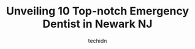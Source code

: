 ---
layout: ampstory
image: https://i0.wp.com/www.depkes.org/wp-content/uploads/2023/06/emergency-dentist-0-in-newark-nj-1685846947.jpeg?resize=640,853
author: techidn
featured: false
description: Discover the impressive array of Emergency Dentist options in Newark NJ, where you can find 10 of the largest Emergency Dentist establishments in the area. From renowned classics to hidden g
title: Unveiling 10 Top-notch Emergency Dentist in Newark NJ
cover:
   title: Unveiling 10 Top-notch Emergency Dentist in Newark NJ
   subtitle: Rickpate
   background: https://www.depkes.org/wp-content/uploads/2023/06/emergency-dentist-0-in-newark-nj-1685846947.jpeg

pages: 
 - layout: thirds
   top: <h1>#1 SN Family Dental Center</h1>
   bottom: "<p>It was fantastic!The staff was very nice and pleasant. I didnt waiting long. My tooth extraction went quickly. I didnt feel anything.  I received all of my instructions</p>"
   background: https://www.depkes.org/wp-content/uploads/2023/06/emergency-dentist-1-in-newark-nj-1685846948.jpeg
   backgroundblur: true
 - layout: thirds
   top: <h1>#2 Ironbound Dental Center</h1>
   bottom: "<p>This was my first time at Ironbound Dental Center and my experience was great! I have seen many dentists and orthodontists in my day and Dr. T was by far the BEST dentist</p>"
   background: https://www.depkes.org/wp-content/uploads/2023/06/emergency-dentist-2-in-newark-nj-1685846948.png
   cta:
      link: https://www.depkes.org/blog/unveiling-10-top-notch-emergency-dentist-in-newark-nj/
      text: Unveiling 10 Top-notch Emergency Dentist in Newark NJ
 - layout: thirds
   top: <h1>#3 My Smile Dental</h1>
   bottom: "<p>119 Clifford St #106, Newark, NJ 07105, United States</p>"
   background: https://www.depkes.org/wp-content/uploads/2023/06/emergency-dentist-3-in-newark-nj-1685846949.jpeg
   cta:
      link: https://www.depkes.org/blog/unveiling-10-top-notch-emergency-dentist-in-newark-nj/
      text: Unveiling 10 Top-notch Emergency Dentist in Newark NJ
 - layout: thirds
   top: <h1>#4 Family Dentistry 2000 LLC</h1>
   bottom: "<p>571 N 6th St 1st Floor, Newark, NJ 07107, United States</p>"
   background: https://images.unsplash.com/photo-1567095761054-7a02e69e5c43?ixlib=rb-4.0.3&ixid=MnwxMjA3fDB8MHxwaG90by1wYWdlfHx8fGVufDB8fHx8&auto=format&fit=crop&w=640&h=853&q=80
   cta:
      link: https://www.depkes.org/blog/unveiling-10-top-notch-emergency-dentist-in-newark-nj/
      text: Unveiling 10 Top-notch Emergency Dentist in Newark NJ
 - layout: thirds
   top: <h1>#5 Bhavneet Singh, DDS</h1>
   bottom: "<p>240 Mulberry St 2nd Floor, Newark, NJ 07102, United States</p>"
   background: https://images.unsplash.com/photo-1599422314077-f4dfdaa4cd09?ixlib=rb-4.0.3&ixid=MnwxMjA3fDB8MHxwaG90by1wYWdlfHx8fGVufDB8fHx8&auto=format&fit=crop&w=640&h=853&q=80
   cta:
      link: https://www.depkes.org/blog/unveiling-10-top-notch-emergency-dentist-in-newark-nj/
      text: Unveiling 10 Top-notch Emergency Dentist in Newark NJ
 - layout: thirds
   top: <h1>#6 Dental Excellence</h1>
   bottom: "<p>277 Ferry St, Newark, NJ 07105, United States</p>"
   background: https://images.unsplash.com/photo-1488554378835-f7acf46e6c98?ixlib=rb-4.0.3&ixid=MnwxMjA3fDB8MHxwaG90by1wYWdlfHx8fGVufDB8fHx8&auto=format&fit=crop&w=640&h=853&q=80
   cta:
      link: https://www.depkes.org/blog/unveiling-10-top-notch-emergency-dentist-in-newark-nj/
      text: Unveiling 10 Top-notch Emergency Dentist in Newark NJ
 - layout: thirds
   top: <h1>#7 Emergency Dentist Newark New Jersey</h1>
   bottom: "<p>110 William St, Newark, NJ 07102, United States</p>"
   background: https://images.unsplash.com/photo-1527067829737-402993088e6b?ixlib=rb-4.0.3&ixid=MnwxMjA3fDB8MHxwaG90by1wYWdlfHx8fGVufDB8fHx8&auto=format&fit=crop&w=640&h=853&q=80
   cta:
      link: https://www.depkes.org/blog/unveiling-10-top-notch-emergency-dentist-in-newark-nj/
      text: Unveiling 10 Top-notch Emergency Dentist in Newark NJ
 - layout: thirds
   middle: Continue reading...
   background: https://images.unsplash.com/photo-1618556658017-fd9c732d1360?ixlib=rb-4.0.3&ixid=MnwxMjA3fDB8MHxwaG90by1wYWdlfHx8fGVufDB8fHx8&auto=format&fit=crop&w=640&h=853&q=80
   cta:
      link: https://www.depkes.org/blog/unveiling-10-top-notch-emergency-dentist-in-newark-nj/
      text: Unveiling 10 Top-notch Emergency Dentist in Newark NJ
      
---